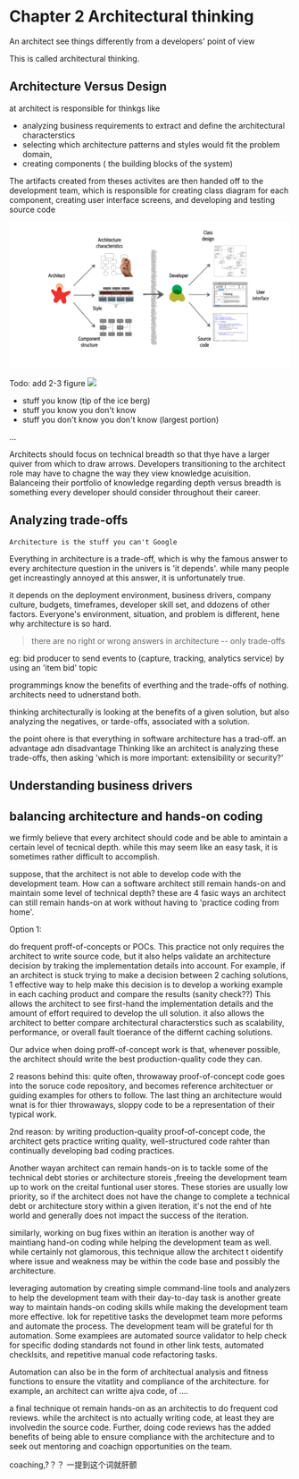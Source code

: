 


# Chapter 2 Architectural thinking


An architect see things differently from a developers' point of view

This is called architectural thinking.


## Architecture Versus Design

at architect is responsible for thinkgs like 

* analyzing business requirements to extract and define the architectural characterstics
* selecting which architecture patterns and styles would fit the problem domain,
* creating components ( the building blocks of the system)


The artifacts created from theses activites are then handed off to the development team, which is responsible for creating class diagram for each component, creating user interface screens, and developing and testing source code


![](figure2-2.png)


Todo: add 2-3 figure
![](fiture2-3.png)



* stuff you know (tip of the ice berg)
* stuff you know you don't know
* stuff you don't know you don't know (largest portion)



...

Architects should focus on technical breadth so that thye have a larger quiver from which to draw arrows. Developers transitioning to the architect role may have to chagne the way they view knowledge acuisition. Balanceing their portfolio of knowledge regarding depth versus breadth is something every developer should consider throughout their career.


## Analyzing trade-offs

```
Architecture is the stuff you can't Google
```

Everything in architecture is a trade-off, which is why the famous answer to every architecture question in the univers is 'it depends'. while many people get increastingly annoyed at this answer, it is unfortunately true. 

it depends on the deployment environment, business drivers, company culture, budgets, timeframes, developer skill set, and ddozens of other factors. Everyone's environment, situation, and problem is different, hene why architecture is so hard.



> there are no right or wrong answers in architecture -- only trade-offs

eg: bid producer to send events to (capture, tracking, analytics service) by using an 'item bid' topic


programmings know the benefits of everthing and the trade-offs of nothing. architects need to udnerstand both.

thinking architecturally is looking at the benefits of a given solution, but also analyzing the negatives, or tarde-offs, associated with a solution.


the point ohere is that everything in software architecture has a trad-off. an advantage adn disadvantage Thinking like an architect is analyzing these trade-offs, then asking 'which is more important: extensibility or security?'


## Understanding business drivers

## balancing architecture and hands-on coding

we firmly believe that every architect should code and be able to amintain a certain level of tecnical depth. while this may seem like an easy task, it is sometimes rather difficult to accomplish.

suppose, that the architect is not able to develop code with the development team. How can a software architect still remain hands-on and maintain some level of technical depth? these are 4 fasic ways an architect can still remain hands-on at work without having to 'practice coding from home'.

Option 1:

do frequent proff-of-concepts or POCs. This practice not only requires the architect to write source code, but it also helps validate an architecture decision by traking the implementation details into account. For example, if an architect is stuck trying to make a decision between 2 caching solutions, 1 effective way to help make this decision is to develop a working example in each caching product and compare the results (sanity check??) This allows the architect to see first-hand the implementation details and the amount of effort required to develop the ull solution. it also allows the architect to better compare architectural characterstics such as scalability, performance, or overall fault tloerance of the differnt caching solutions.

Our advice when doing proff-of-concept work is that, whenever possible, the architect should write the best production-quality code they can. 

2 reasons behind this: quite often, throwaway proof-of-concept code goes into the soruce code repository, and becomes reference architectuer or guiding examples for others to follow. The last thing an architecture would wnat is for thier throwaways, sloppy code  to be a representation of their typical work.

2nd reason: by writing production-quality proof-of-concept code, the architect gets practice writing quality, well-structured code rahter than continually developing bad coding practices.


Another wayan architect can remain hands-on is to tackle some of the technical debt stories or architecture storeis ,freeing the development team up to work on the creital funtional user stores. These stories are usually low priority, so if the architect does not have the change to complete a technical debt or architecture story within a given iteration, it's not the end of hte world and generally does not impact the success of the iteration.


similarly, working on bug fixes within an iteration is another way of maintiang hand-on coding while helping the development team as well. while certainly not glamorous, this technique allow the architect t oidentify where issue and weakness may be within the code base and possibly the architecture.

leveraging automation by creating simple command-line tools and analyzers to help the development team with their day-to-day task is another greate way to maintain hands-on coding skills while making the development team more effective. lok for repetitive tasks the developmet team more peforms and automate the process. The development team will be grateful for th automation. Some examplees are automated source validator to help check for specific doding standards not found in other link tests, automated checklsits, and repetitive manual code refactoring tasks.


Automation can also be in the form of architectual analysis and fitness functions to ensure the vitatlity and compliance of the architecture. for example, an architect can writte ajva code, of ....

a final technique ot remain hands-on as an architectis to do frequent cod reviews. while the architect is nto actually writing code, at least they are involvedin the source code. Further, doing code reviews has the added benefits of being able to ensure compliance with the architecture and to seek out mentoring and coachign opportunities on the team.



coaching,?？？ 一提到这个词就肝颤


